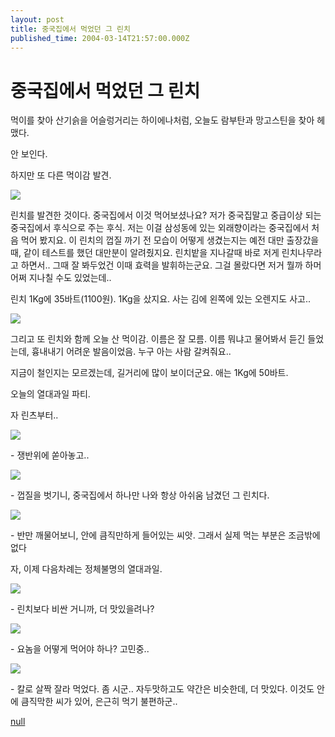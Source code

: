 ```yaml
---
layout: post
title: 중국집에서 먹었던 그 린치
published_time: 2004-03-14T21:57:00.000Z
---
```


# 중국집에서 먹었던 그 린치


먹이를 찾아 산기슭을 어슬렁거리는 하이에나처럼, 오늘도 람부탄과 망고스틴을 찾아 헤맸다.

안 보인다.

하지만 또 다른 먹이감 발견.

![](../pds/200902/04/80/a0109780_498979459cb11.jpg)

린치를 발견한 것이다. 중국집에서 이것 먹어보셨나요? 저가 중국집말고 중급이상 되는 중국집에서 후식으로 주는 후식. 저는 이걸 삼성동에 있는 외래향이라는 중국집에서 처음 먹어 봤지요. 이 린치의 껍질 까기 전 모습이 어떻게 생겼는지는 예전 대만 출장갔을 때, 같이 테스트를 했던 대만분이 알려줬지요. 린치밭을 지나갈때 바로 저게 린치나무라고 하면서.. 그때 잘 봐두었건 이때 효력을 발휘하는군요. 그걸 몰랐다면 저거 뭘까 하머 어쩌 지나칠 수도 있었는데..

린치 1Kg에 35바트(1100원). 1Kg을 샀지요. 사는 김에 왼쪽에 있는 오렌지도 사고..

![](../pds/200902/04/80/a0109780_49897945b1132.jpg)

그리고 또 린치와 함께 오늘 산 먹이감. 이름은 잘 모름. 이름 뭐냐고 물어봐서 듣긴 들었는데, 흉내내기 어려운 발음이었음. 누구 아는 사람 갈켜줘요..

지금이 철인지는 모르겠는데, 길거리에 많이 보이더군요. 애는 1Kg에 50바트.

오늘의 열대과일 파티.

자 린츠부터..

![](../pds/200902/04/80/a0109780_49897945c4bf2.jpg)

\- 쟁반위에 쏟아놓고..

![](../pds/200902/04/80/a0109780_49897945d56e8.jpg)

\- 껍질을 벗기니, 중국집에서 하나만 나와 항상 아쉬움 남겼던 그 린치다.

![](../pds/200902/04/80/a0109780_49897945f109b.jpg)

\- 반만 깨물어보니, 안에 큼직만하게 들어있는 씨앗. 그래서 실제 먹는 부분은 조금밖에 없다

자, 이제 다음차례는 정체불명의 열대과일.

![](../pds/200902/04/80/a0109780_498979461b920.jpg)

\- 린치보다 비싼 거니까, 더 맛있을려나?

![](../pds/200902/04/80/a0109780_498979462b77b.jpg)

\- 요놈을 어떻게 먹어야 하나? 고민중..

![](../pds/200902/04/80/a0109780_4989794638220.jpg)

\- 칼로 살짝 잘라 먹었다. 좀 시군.. 자두맛하고도 약간은 비슷한데, 더 맛있다. 이것도 안에 큼직막한 씨가 있어, 은근히 먹기 불편하군..

[null](../6166934.html#6166934_1)

